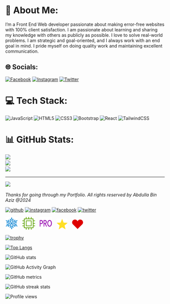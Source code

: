 
# 💫 About Me:
I’m a Front End Web developer passionate about making error-free websites with 100% client satisfaction. I am passionate about learning and sharing my knowledge with others as publicly as possible. I love to solve real-world problems. I am strategic and goal-oriented, and I always work with an end goal in mind. I pride myself on doing quality work and maintaining excellent communication.

## 🌐 Socials:
[![Facebook](https://img.shields.io/badge/Facebook-%231877F2.svg?logo=Facebook&logoColor=white)](https://www.facebook.com/mohammadabdullaazziz/) 
[![Instagram](https://img.shields.io/badge/Instagram-%231877F2.svg?logo=Instagram&logoColor=darkpink)](https://www.instagram.com/mohammadabdullaazziz/) 
[![Twitter](https://img.shields.io/badge/Twitter-%231877F2.svg?logo=Twitter&logoColor=#1DA1F2)](https://x.com/mohammdabdullaa) 

# 💻 Tech Stack:
![JavaScript](https://img.shields.io/badge/javascript-%23323330.svg?style=for-the-badge&logo=javascript&logoColor=%23F7DF1E) ![HTML5](https://img.shields.io/badge/html5-%23E34F26.svg?style=for-the-badge&logo=html5&logoColor=white) ![CSS3](https://img.shields.io/badge/css3-%231572B6.svg?style=for-the-badge&logo=css3&logoColor=white) ![Bootstrap](https://img.shields.io/badge/bootstrap-%238511FA.svg?style=for-the-badge&logo=bootstrap&logoColor=white) ![React](https://img.shields.io/badge/react-%2320232a.svg?style=for-the-badge&logo=react&logoColor=%2361DAFB) ![TailwindCSS](https://img.shields.io/badge/tailwindcss-%2338B2AC.svg?style=for-the-badge&logo=tailwind-css&logoColor=white) 

# 📊 GitHub Stats:
![](https://github-readme-stats.vercel.app/api?username=mohammadabdullaazziz&theme=dark&hide_border=false&include_all_commits=false&count_private=false)<br/>
![](https://github-readme-streak-stats.herokuapp.com/?user=mohammadabdullaazziz&theme=dark&hide_border=false)<br/>
![](https://github-readme-stats.vercel.app/api/top-langs/?username=mohammadabdullaazziz&theme=dark&hide_border=false&include_all_commits=false&count_private=false&layout=compact)

---
[![](https://visitcount.itsvg.in/api?id=mohammadabdullaazziz&icon=0&color=0)](https://visitcount.itsvg.in)

<!-- Proudly created with GPRM ( https://gprm.itsvg.in ) -->


_Thanks for going through my Portfolio. All rights reserved by Abdulla Bin Aziz @2024_


<!-- All Link is hare -->
[Facebook]:https://www.facebook.com/mohammadabdullaazziz
[Instagram]:https://www.instagram.com/mohammadabdullaazziz/
[Twitter]:https://x.com/mohammdabdullaa

[<img src='https://cdn.jsdelivr.net/npm/simple-icons@3.0.1/icons/github.svg' alt='github' height='40'>](https://github.com/mohammadabdullaazziz)  [<img src='https://cdn.jsdelivr.net/npm/simple-icons@3.0.1/icons/instagram.svg' alt='instagram' height='40'>](https://www.instagram.com/mohammadabdullaazziz/)  [<img src='https://cdn.jsdelivr.net/npm/simple-icons@3.0.1/icons/facebook.svg' alt='facebook' height='40'>](https://www.facebook.com/mohammadabdullaazziz/)  [<img src='https://cdn.jsdelivr.net/npm/simple-icons@3.0.1/icons/twitter.svg' alt='twitter' height='40'>](https://x.com/mohammdabdullaa)

<a href='https://archiveprogram.github.com/'><img src='https://raw.githubusercontent.com/acervenky/animated-github-badges/master/assets/acbadge.gif' width='40' height='40'></a> <a href='https://docs.github.com/en/developers'><img src='https://raw.githubusercontent.com/acervenky/animated-github-badges/master/assets/devbadge.gif' width='40' height='40'></a> <a href='https://github.com/pricing'><img src='https://raw.githubusercontent.com/acervenky/animated-github-badges/master/assets/pro.gif' width='40' height='40'></a> <a href='https://stars.github.com/'><img src='https://raw.githubusercontent.com/acervenky/animated-github-badges/master/assets/starbadge.gif' width='35' height='35'></a> <a href='https://docs.github.com/en/github/supporting-the-open-source-community-with-github-sponsors'><img src='https://raw.githubusercontent.com/acervenky/animated-github-badges/master/assets/sponsorbadge.gif' width='35' height='35'></a> 

[![trophy](https://github-profile-trophy.vercel.app/?username=mohammadabdullaazziz)](https://github.com/ryo-ma/github-profile-trophy)

[![Top Langs](https://github-readme-stats.vercel.app/api/top-langs/?username=mohammadabdullaazziz)](https://github.com/anuraghazra/github-readme-stats)

![GitHub stats](https://github-readme-stats.vercel.app/api?username=mohammadabdullaazziz&show_icons=true&count_private=true)  

![GitHub Activity Graph](https://activity-graph.herokuapp.com/graph?username=mohammadabdullaazziz)  

![GitHub metrics](https://metrics.lecoq.io/mohammadabdullaazziz)  

![GitHub streak stats](https://streak-stats.demolab.com/?user=mohammadabdullaazziz)  

![Profile views](https://gpvc.arturio.dev/mohammadabdullaazziz)  



